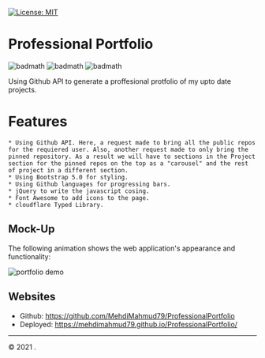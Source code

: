 [![License: MIT](https://img.shields.io/badge/License-MIT-yellow.svg)](https://opensource.org/licenses/MIT)

# Professional Portfolio

![badmath](https://img.shields.io/github/issues/MehdiMahmud79/ProfessionalPortfolio)
![badmath](https://img.shields.io/github/forks/MehdiMahmud79/ProfessionalPortfolio)
![badmath](https://img.shields.io/github/stars/MehdiMahmud79/ProfessionalPortfolio)


Using Github API to generate a proffesional protfolio of my upto date projects.

# Features

```
* Using Github API. Here, a request made to bring all the public repos for the requiered user. Also, another request made to only bring the pinned repository. As a result we will have to sections in the Project section for the pinned repos on the top as a "carousel" and the rest of project in a different section.
* Using Bootstrap 5.0 for styling.
* Using Github languages for progressing bars.
* jQuery to write the javascript cosing.
* Font Awesome to add icons to the page.
* cloudflare Typed Library.
```


## Mock-Up

The following animation shows the web application's appearance and functionality:

![portfolio demo](./assets/screen.gif)


## Websites
* Github: https://github.com/MehdiMahmud79/ProfessionalPortfolio
* Deployed: https://mehdimahmud79.github.io/ProfessionalPortfolio/

- - -
© 2021 .

